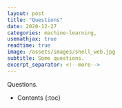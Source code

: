 ```yaml
---
layout: post
title: "Questions"
date: 2020-12-27
categories: machine-learning, 
usemathjax: true
readtime: true
image: /assets/images/shell_web.jpg
subtitle: Some questions.
excerpt_separator: <!--more-->
---
```


Questions.

* Contents
{:toc}

